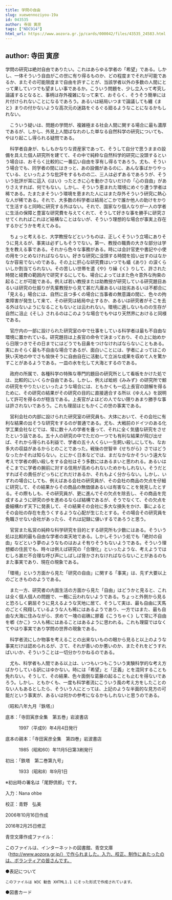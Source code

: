 ```yaml
---
title: 学問の自由
slug: xuewennoziyou-19a
id: 043535
author: 寺田 寅彦
tags: ["NDC914"]
html_url: https://www.aozora.gr.jp/cards/000042/files/43535_24583.html
---
```


## author: 寺田 寅彦

学問の研究は絶対自由でありたい。これはあらゆる学者の「希望」である。しかし、一体そういう自由がこの世に有り得るものか、どの程度までそれが可能であるか、またその可能限度まで自由を許すことが、当該学者以外の多数の人間にとって果していつでも望ましい事であるか。こういう問題を、少し立入って考究し論議するとなると、事柄は存外複雑になって来て、おそらく、そうそう簡単には片付けられないことになるであろう。あるいは結局いつまで論議しても纏《まと》まりの付かないような高次元の迷路をぐるぐる廻るようなことになるかもしれない。

　こういう疑いは、問題の学問が、複雑極まる社会人間に関する場合に最も濃厚であるが、しかし、外見上人間ばなれのした単なる自然科学の研究についても、やはり起こし得られる疑問である。

　科学者自身が、もしもかなりな資産家であって、そうして自分で思うままの設備を具えた個人研究所を建てて、その中で純粋な自然科学的研究に没頭するという場合は、おそらく比較的に一番広い自由を享有し得るであろう。尤も、そういう場合でも、同学者の間にはきっと、あの設備があるのに、あんな事ばかりやっている、といったような批評をするものの二、三人は必ずあるであろうが、そういう批評が耳に這入《はい》ったときに心を動かさないだけの「心の自由」がありさえすれば、何でもない。しかし、そういう恵まれた環境にめぐり遭う学者は稀である。たまたまそういう環境を恵まれた人にはまた存外そういう研究に熱心な人が稀である。それで、大多数の科学者は結局どこかで誰か他人の助けをかりて生活すると同時に研究する外はない。それで、国家なり個人なりが一人の学者に生活の保障と豊富な研究費を与えてくれて、そうして好きな事を勝手に研究させてくれればこれほど結構なことはないが、そういう理想的な場合が事実上存在するかどうかを考えてみる。

　ちょっと考えると、大学教授などというものは、正しくそういう立場にありそうに見えるが、事実は必ずしもそうでない。第一、教授の職責の大きな部分は学生を教える事である。それから色々な事務がある。時には会計官吏や書記や小使の用をつとめなければならない。好きな研究に没頭する時間を拾い出すのはなかなか容易でないのである。その上に肝心な研究費はいつでも蟻《あり》の涙くらいしか割当てられない。その苦しい世帯を遣《や》り繰《く》りして、許された時間と経費の範囲内で研究するにしても、場合によってはまた色々意外な拘束の起ることが可能である。例えば若い教授または助教授が研究している研究題目あるいは研究の仕振りが先輩教授から見て甚だ凡庸あるいは拙劣あるいは不都合に「見える」場合には、自然に且つ多くの場合に当事者の無意識の間に、色々の拘束障害が発生して来て、その研究は結局中止するか、あるいは研究者がそこを去る外はないようになることもないとは云われない。環境に適しないものの生存が自然に沮止《そし》されるのはこのような場合でもやはり天然界におけると同様である。

　官庁内の一部に設けられた研究室の中で仕事をしている科学者は最も不自由な環境に置かれている。研究題目は上長官の命令で決まっており、その上に始めから日限つきでその日までにはどうでも目鼻をつけなければならないこともある。実におそらく最も不自由な場合であるが、面白いことには、学者によってはこの狭い天地の中でさも愉快そうに自由自在に活動して立派な成果を収めて人を驚かすことがあるようである。一皿の水を化して大海とするのである。

　政府の所属で、各種科学の特殊な専門的題目の研究所として看板をかけた処では、比較的にいくらか自由である。しかし、例えば蚯蚓《みみず》の研究所で鯨の研究をやりたいといったような場合には、ともかくも一応上長官の諒解を得るために、その研究の結果がその研究の目的に直接適合する所以《ゆえん》を説明して許可を得るのが穏当である。上長官がよほどの人でない限りあまり勝手な事は許されないであろう。これも理屈はともかくこの世の事実である。

　営利会社の内部に設けられた研究室の研究員も、大体において、その会社に有利な結果の出そうな研究をするのが普通である。尤も、大戦前のドイツのある化学工業会社などでは、常に数十人の学者を養って、それに全く気儘な研究をさせたという話である。五十人の研究の中でただの一つでも有利な結果が飛び出せば、それから得られる利益で、学者の五十人くらい一生飼い殺しにしても、なお多大の収益があるからとのことであった。戦後の世智辛《せちがら》さではどうなったかそれは知らない。とにかく日本などでは、まだなかなかそういう遠大な考えで学者の飼い殺しをする会社はそう多数にはあるまいと思われる。あるいはそこまでに学者の腕前に対する信用が高められないためかもしれない。そうだとすればその責任がどっちにどれだけあるか、それもよく分からない。しかし、いずれの場合にしても、例えばある会社の研究員が、その会社の商品の欠点を仔細に研究して、その結果からその商品の無価値あるいは有害なことを発見したとする。その際もしも、その研究員が、更に進んでその欠点を除去し、その商品を完成するように研究の歩を進めるならば結構であるが、そうでなくて、その欠点を委細構わず天下に発表して、その結果その会社に多大な損失をかけ、事によるとその会社の存在を危うくするような心配が生じたとする。その場合その研究員を免職させない会社があったら、それは記録に値いするであろうと思う。

　官営また私営の純粋な科学研究を目的とする研究所も少数にはある。そういう処は比較的最も自由な学者の楽天地である。しかしそういう処でも「絶対の自由」などという夢のようなものはおよそ有りそうもないようである。そういう理想郷の住民でも、時々は例えば研究の「合理化」といったような、考えようではむしろ甚だ不合理な呼び声にしばしば脅かされなければならないことがあるのもまた事実であり、現在の現象である。

「環境」という方面から見た「研究の自由」に関する「事実」は、先ず大要以上のごときもののようである。

　また一方、研究者の内面生活の方面から見た「自由」はどうかと見ると、これは全く個人個人の問題で、一概に云われないようである。ちょっと外側から見ると恐ろしく窮屈そうに見えるような天地に居て、そうして実は、最も自由に天馬のごとく飛翔しているような人も稀にはあるようであり、一方ではまた、最も自由な大海に住みながら、求めて一塊の岩礁に膠着《こうちゃく》して常に不自由を喞《かこ》つ人も稀にはあることはあるように思われる。これも理窟ではなくてやはり事実であり学問の世界の現象である。

　科学者流にしか物事を考えることの出来ないものの眼から見ると以上のような事実だけは認められるが、さて、それが善いのか悪いのか、またそれをどうすればいいか、そういうことは一切分かりかねるのである。

　尤も、科学者も人間である以上は、いつもいつもこういう実験科学的な考え方ばかりしている訳にはゆかない。時には「希望」と「正義」とを混同することも免れない。そうして、その結果、色々面倒な葛藤の起ることも止むを得ないであろう。しかし、ともかくも、一度も科学者流にこういう風の考え方をしたことのない人もあるとしたら、そういう人にとっては、上記のような半面的な見方の可能だという事実が、あるいは何かの参考になるかもしれないと思うのである。

（昭和八年九月『鉄塔』）













底本：「寺田寅彦全集　第五巻」岩波書店

　　　1997（平成9）年4月4日発行

底本の親本：「寺田寅彦全集　第四巻」岩波書店

　　　1985（昭和60）年11月5日第3刷発行

初出：「鉄塔　第二巻第九号」

　　　1933（昭和8）年9月1日

※初出時の署名は「尾野倶郎」です。

入力：Nana ohbe

校正：青野　弘美

2006年10月16日作成

2016年2月25日修正

青空文庫作成ファイル：

このファイルは、インターネットの図書館、青空文庫（http://www.aozora.gr.jp/）で作られました。入力、校正、制作にあたったのは、ボランティアの皆さんです。











●表記について


	このファイルは W3C 勧告 XHTML1.1 にそった形式で作成されています。







●図書カード